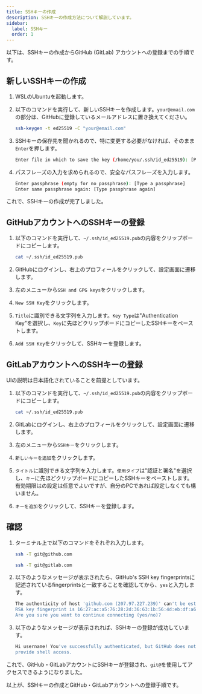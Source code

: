 ```yaml
---
title: SSHキーの作成
description: SSHキーの作成方法について解説しています。
sidebar:
  label: SSHキー
  order: 1
---
```



以下は、SSHキーの作成からGitHub (GitLab) アカウントへの登録までの手順です。

## 新しいSSHキーの作成

1. WSLのUbuntuを起動します。

2. 以下のコマンドを実行して、新しいSSHキーを作成します。`your@email.com`の部分は、GitHubに登録しているメールアドレスに置き換えてください。

   ```bash
   ssh-keygen -t ed25519 -C "your@email.com"
   ```

3. SSHキーの保存先を聞かれるので、特に変更する必要がなければ、そのまま`Enter`を押します。

   ```bash
   Enter file in which to save the key (/home/you/.ssh/id_ed25519): [Press enter]
   ```

4. パスフレーズの入力を求められるので、安全なパスフレーズを入力します。

   ```bash
   Enter passphrase (empty for no passphrase): [Type a passphrase]
   Enter same passphrase again: [Type passphrase again]
   ```

これで、SSHキーの作成が完了しました。

## GitHubアカウントへのSSHキーの登録

1. 以下のコマンドを実行して、`~/.ssh/id_ed25519.pub`の内容をクリップボードにコピーします。

   ```bash
   cat ~/.ssh/id_ed25519.pub
   ```

2. GitHubにログインし、右上のプロフィールをクリックして、設定画面に遷移します。

3. 左のメニューから`SSH and GPG keys`をクリックします。

4. `New SSH Key`をクリックします。

5. `Title`に識別できる文字列を入力します。`Key Type`は"Authentication Key"を選択し、`Key`に先ほどクリップボードにコピーしたSSHキーをペーストします。

6. `Add SSH Key`をクリックして、SSHキーを登録します。

## GitLabアカウントへのSSHキーの登録

UIの説明は日本語化されていることを前提としています。

1. 以下のコマンドを実行して、`~/.ssh/id_ed25519.pub`の内容をクリップボードにコピーします。

   ```bash
   cat ~/.ssh/id_ed25519.pub
   ```

2. GitLabにログインし、右上のプロフィールをクリックして、設定画面に遷移します。

3. 左のメニューから`SSHキー`をクリックします。

4. `新しいキーを追加`をクリックします。

5. `タイトル`に識別できる文字列を入力します。`使用タイプ`は"認証と署名"を選択し、`キー`に先ほどクリップボードにコピーしたSSHキーをペーストします。有効期限はの設定は任意でよいですが、自分のPCであれば設定しなくても構いません。

6. `キーを追加`をクリックして、SSHキーを登録します。

## 確認

1. ターミナル上で以下のコマンドをそれぞれ入力します。

   ```bash
   ssh -T git@github.com
   ```

   ```bash
   ssh -T git@gitlab.com
   ```

2. 以下のようなメッセージが表示されたら、GitHub's SSH key fingerprintsに記述されているfingerprintsと一致することを確認してから、`yes`と入力します。

   ```bash
   The authenticity of host 'github.com (207.97.227.239)' can't be established.
   RSA key fingerprint is 16:27:ac:a5:76:28:2d:36:63:1b:56:4d:eb:df:a6:48.
   Are you sure you want to continue connecting (yes/no)?
   ```

3. 以下のようなメッセージが表示されれば、SSHキーの登録が成功しています。

   ```bash
   Hi username! You've successfully authenticated, but GitHub does not
   provide shell access.
   ```

これで、GitHub・GitLabアカウントにSSHキーが登録され、`git@`を使用してアクセスできるようになりました。

以上が、SSHキーの作成とGitHub・GitLabアカウントへの登録手順です。
